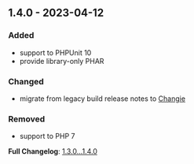 
## 1.4.0 - 2023-04-12

### Added

- support to PHPUnit 10
- provide library-only PHAR

### Changed

- migrate from legacy build release notes to [Changie](https://github.com/miniscruff/changie)

### Removed

- support to PHP 7

**Full Changelog**: [1.3.0...1.4.0](https://github.com/llaville/graph-plantuml-generator/compare/1.3.0...1.4.0)
